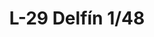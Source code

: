 ---
title: "L-29 Delfín  1/48"
price: 3000 
desc: "WEEKEND EDITION, L-29 Delfín  1/48, razmera: 1/48"
img_path: "/assets/img/8464.jpg"
brand: EDUARD
available: false
special_offer: false
new: false
soon: false
cat: "Plasticne-Makete"
subcat: "PM-EDUARD"
subsubcat: ""
sifra: "8464"
---